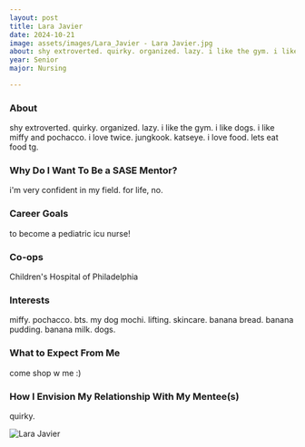 ```yaml
---
layout: post
title: Lara Javier 
date: 2024-10-21
image: assets/images/Lara_Javier - Lara Javier.jpg
about: shy extroverted. quirky. organized. lazy. i like the gym. i like dogs. i like miffy and pochacco. i love twice. jungkook. katseye. i love food. lets eat food tg.
year: Senior
major: Nursing

---
```


### About

shy extroverted. quirky. organized. lazy. i like the gym. i like dogs. i like miffy and pochacco. i love twice. jungkook. katseye. i love food. lets eat food tg.

### Why Do I Want To Be a SASE Mentor?

i'm very confident in my field. for life, no. 

### Career Goals

to become a pediatric icu nurse! 

### Co-ops

Children's Hospital of Philadelphia 

### Interests

miffy. pochacco. bts. my dog mochi. lifting. skincare. banana bread. banana pudding. banana milk. dogs. 

### What to Expect From Me

 come shop w me :)

### How I Envision My Relationship With My Mentee(s) 

quirky. 

<div class="text-center my-5">
    <img src="https://sase-drexel.github.io/mentorship-2024/assets/images/Lara_Javier - Lara Javier.jpg" alt="Lara Javier" class="rounded post-img" />
</div>
